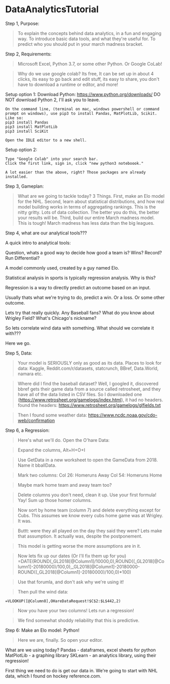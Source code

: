 # DataAnalyticsTutorial

Step 1, Purpose:
> To explain the concepts behind data analytics, in a fun and engaging way. 
> To introduce basic data tools, and what they're useful for.
> To predict who you should put in your march madness bracket. 

Step 2, Requirements:
> Microsoft Excel, Python 3.7, or some other Python. Or Google CoLab!

> Why do we use google colab? Its free, It can be set up in about 4 clicks, its easy to go back and edit stuff, its easy to share, you don't have to download a runtime or editor, and more!

  Setup option 1:
    Download Python:
    https://www.python.org/downloads/
    DO NOT download Python 2, I'll ask you to leave.
    
    On the command line, (terminal on mac, windows powershell or command prompt on windows), use pip3 to install Pandas, MatPlotLib, Scikit.
    Like so:
    pip3 install Pandas
    pip3 install MatPlotLib
    pip3 install SciKit
    
    Open the IDLE editor to a new shell. 
    
  Setup option 2:
    
    Type "Google Colab" into your search bar. 
    Click the first link, sign in, click "new python3 noteboook."
    
    A lot easier than the above, right? Those packages are already installed.
    
Step 3, Gameplan:

>What are we going to tackle today? 3 Things. 
  First, make an Elo model for the NHL. 
  Second, learn about statistical distributions, and how real model building works in terms of aggregating rankings. 
  This is the nitty gritty. Lots of data collection. The better you do this, the better your results will be. 
  Third, build our entire March madness model. This is tough! March madness has less data than the big leagues. 
    
  
Step 4, what are our analytical tools???
  
  A quick intro to analytical tools: 
  
  Question, whats a good way to decide how good a team is?
  Wins? Record? Run Differential?
  
  A model commonly used, created by a guy named Elo. 
    
  Statistical analysis in sports is typically regression analysis. Why is this? 
    
  Regression is a way to directly predict an outcome based on an input. 
    
  Usually thats what we're trying to do, predict a win. Or a loss. Or some other outcome. 

  Lets try that really quickly. Any Baseball fans? What do you know about Wrigley Field?
  What's Chicago's nickname? 

  So lets correlate wind data with something. 
  What should we correlate it with???

  Here we go. 
      
Step 5, Data:

  >Your model is SERIOUSLY only as good as its data. 
  >Places to look for data: Kaggle, Reddit.com/r/datasets, statcrunch, BBref, Data.World, namara etc.
  
  >Where did I find the baseball dataset?
  >Well, I googled it, discovered bbref gets their game data from a source called retrosheet, and they have all of the data listed in CSV files.
  >So I downloaded one (https://www.retrosheet.org/gamelogs/index.html), it had no headers. 
  >found the headers: https://www.retrosheet.org/gamelogs/glfields.txt
  
  >Then I found some weather data:
  >https://www.ncdc.noaa.gov/cdo-web/confirmation
  
  
Step 6, a Regression:
  
  >Here's what we'll do. Open the O'hare Data:
  
  >Expand the columns, Alt+H+O+I
  
  >Use GetData in a new worksheet to open the GameData from 2018. Name it bballData.
  
  >Mark two columns:
    Col 26: Homeruns Away
    Col 54: Homeruns Home
  
  >Maybe mark home team and away team too? 
  
  >Delete columns you don't need, clean it up.
  >Use your first formula! Yay! Sum up those homer columns.
  
  >Now sort by home team (column 7) and delete everything except for Cubs. 
  >This assumes we know every cubs home game was at Wrigley. It was. 
  
  >Buttt: were they all played on the day they said they were? Lets make that assumption. It actually was, despite the postponement.
  
  >This model is getting worse the more assumptions are in it. 
  
  >Now lets fix up our dates (Or I'll fix them up for you) 
    =DATE(ROUND(_GL2018[@Column1]/10000,0),ROUND((_GL2018[@Column1]-20180000)/100,0),_GL2018[@Column1]-20180000-ROUND((_GL2018[@Column1]-20180000)/100,0)*100)
  
  >Use that forumla, and don't ask why we're using it!
  
  >Then pull the wind data: 
  
    =VLOOKUP([@Column8],OHareDataRequest!$C$2:$L$442,2)
  
  >Now you have your two columns! Lets run a regression!
  
  >We find somewhat shoddy reliability that this is predictive. 
  
Step 6: Make an Elo model: Python!

  >Here we are, finally. So open your editor.
  
  What are we using today?
    Pandas - dataframes, excel sheets for python
    MatPlotLib - a graphing library
    SKLearn - an analytics library, using their regression!
    
  First thing we need to do is get our data in. We're going to start with NHL data, which I found on hockey reference.com.
  
  
  
  
    

  
  
  
  
  
  
  
  
  
  
  
  
  
  
  
  
  
  
  
  
  
  
  
  
